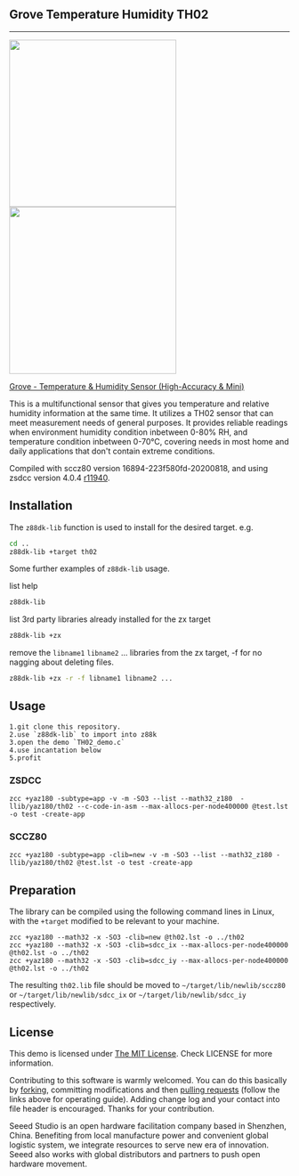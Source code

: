 ## Grove Temperature Humidity TH02
------------

<img src=https://statics3.seeedstudio.com/images/product/Grove%20Tem%20Hum%20Accuracy%20Mini.jpg width=300><img src=https://statics3.seeedstudio.com/product/Grove%20Tem%20Hum%20Accuracy%20Mini_02.jpg width=300>


[Grove - Temperature & Humidity Sensor (High-Accuracy & Mini)](https://www.seeedstudio.com/Grove-Temperature%26Humidity-Sensor-%28High-Accuracy-%26-Mini%29-p-1921.html)

This is a multifunctional sensor that gives you temperature and relative humidity information at the same time. It utilizes a TH02 sensor that can meet measurement needs of general purposes. It provides reliable readings when environment humidity condition inbetween 0-80% RH, and temperature condition inbetween 0-70°C, covering needs in most home and daily applications that don't contain extreme conditions.

Compiled with sccz80 version 16894-223f580fd-20200818, and using zsdcc version 4.0.4 [r11940](https://sourceforge.net/p/sdcc/code/11940/log/?path=/trunk/sdcc).

## Installation

The `z88dk-lib` function is used to install for the desired target. e.g.

```bash
cd ..
z88dk-lib +target th02
```

Some further examples of `z88dk-lib` usage.

list help
```bash
z88dk-lib
```

list 3rd party libraries already installed for the zx target
```bash
z88dk-lib +zx
```
remove the `libname1` `libname2` ... libraries from the zx target, -f for no nagging about deleting files.
```bash
z88dk-lib +zx -r -f libname1 libname2 ...
```

## Usage
    1.git clone this repository.
    2.use `z88dk-lib` to import into z88k
	3.open the demo `TH02_demo.c`
	4.use incantation below
	5.profit

### ZSDCC
`zcc +yaz180 -subtype=app -v -m -SO3 --list --math32_z180  -llib/yaz180/th02 --c-code-in-asm --max-allocs-per-node400000 @test.lst -o test -create-app`

### SCCZ80
`zcc +yaz180 -subtype=app -clib=new -v -m -SO3 --list --math32_z180 -llib/yaz180/th02 @test.lst -o test -create-app`

## Preparation

The library can be compiled using the following command lines in Linux, with the `+target` modified to be relevant to your machine.

```
zcc +yaz180 --math32 -x -SO3 -clib=new @th02.lst -o ../th02
zcc +yaz180 --math32 -x -SO3 -clib=sdcc_ix --max-allocs-per-node400000 @th02.lst -o ../th02
zcc +yaz180 --math32 -x -SO3 -clib=sdcc_iy --max-allocs-per-node400000 @th02.lst -o ../th02
```

The resulting `th02.lib` file should be moved to `~/target/lib/newlib/sccz80` or `~/target/lib/newlib/sdcc_ix` or `~/target/lib/newlib/sdcc_iy` respectively.

## License

This demo is licensed under [The MIT License](http://opensource.org/licenses/mit-license.php). Check LICENSE for more information.

Contributing to this software is warmly welcomed. You can do this basically by 
[forking](https://help.github.com/articles/fork-a-repo), committing modifications and then [pulling requests](https://help.github.com/articles/using-pull-requests) (follow the links above for operating guide). Adding change log and your contact into file header is encouraged. Thanks for your contribution.

Seeed Studio is an open hardware facilitation company based in Shenzhen, China. Benefiting from local manufacture power and convenient global logistic system, we integrate resources to serve new era of innovation. Seeed also works with global distributors and partners to push open hardware movement.

